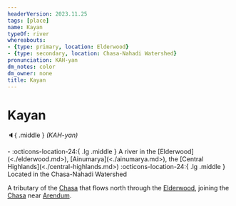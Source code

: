 ```yaml
---
headerVersion: 2023.11.25
tags: [place]
name: Kayan
typeOf: river
whereabouts:
- {type: primary, location: Elderwood}
- {type: secondary, location: Chasa-Nahadi Watershed}
pronunciation: KAH-yan
dm_notes: color
dm_owner: none
title: Kayan
---
```

# Kayan
:speaker:{ .middle } *(KAH-yan)*  
<div class="grid cards ext-narrow-margin ext-one-column" markdown>
-    :octicons-location-24:{ .lg .middle } A river in the [Elderwood](<./elderwood.md>), [Ainumarya](<./ainumarya.md>), the [Central Highlands](<./central-highlands.md>)  
    :octicons-location-24:{ .lg .middle } Located in the Chasa-Nahadi Watershed  
</div>


A tributary of the [Chasa](<../major-rivers/chasa.md>) that flows north through the [Elderwood](<./elderwood.md>), joining the [Chasa](<../major-rivers/chasa.md>) near [Arendum](<../greater-chardon/chardonian-empire/chasa-river-valley/arendum.md>). 